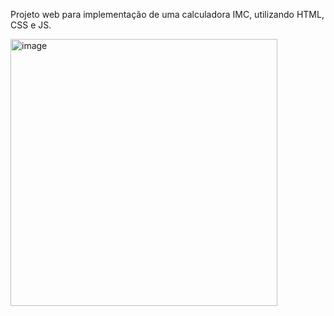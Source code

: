 Projeto web para implementação de uma calculadora IMC, utilizando HTML, CSS e JS.

<img width="427" alt="image" src="https://github.com/ThassiAmorim/CalculadoraIMC/assets/62359485/93d05ef2-14b3-44f3-9f01-9058b227014d">
